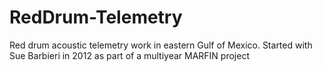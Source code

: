 # RedDrum-Telemetry
Red drum acoustic telemetry work in eastern Gulf of Mexico.
Started with Sue Barbieri in 2012 as part of a multiyear MARFIN project
